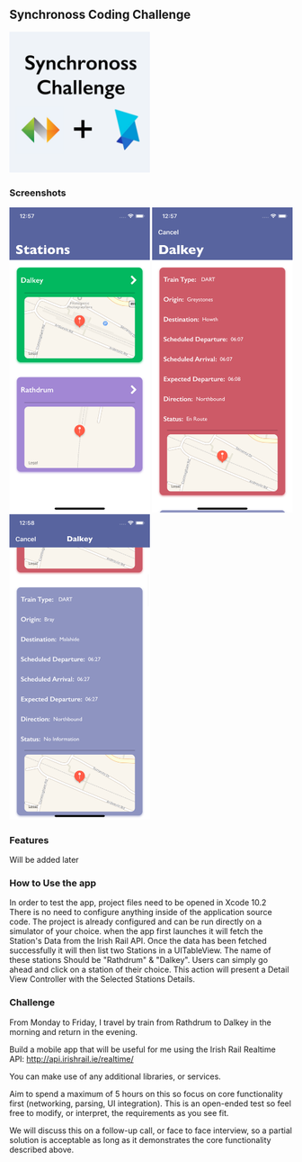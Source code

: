 ## Synchronoss Coding Challenge

<img src="https://raw.githubusercontent.com/afnanm1999/synchronoss-coding-challenge/master/logo/SynchronossCodingChallengeIcon/ios/iTunesArtwork%403x.png" width="250">

### Screenshots

<img src="https://raw.githubusercontent.com/afnanm1999/synchronoss-coding-challenge/master/Screenshots/img1.png" width="250"> <img src="https://raw.githubusercontent.com/afnanm1999/synchronoss-coding-challenge/master/Screenshots/img2.png" width="250"> <img src="https://raw.githubusercontent.com/afnanm1999/synchronoss-coding-challenge/master/Screenshots/Simulator%20Screen%20Shot%20-%20iPhone%20Xs%20-%202019-04-15%20at%2000.58.04.png" width="250">

### Features

Will be added later

### How to Use the app

In order to test the app, project files need to be opened in Xcode 10.2<br/>
There is no need to configure anything inside of the application source code. The project is already configured and can be run directly on a simulator of your choice. when the app first launches it will fetch the Station's Data from the Irish Rail API. Once the data has been fetched successfully it will then list two Stations in a UITableView. The name of these stations Should be "Rathdrum" & "Dalkey". Users can simply go ahead and click on a station of their choice. This action will present a Detail View Controller with the Selected Stations Details.


### Challenge

From Monday to Friday, I travel by train from Rathdrum to Dalkey in the morning and return in the evening.

Build a mobile app that will be useful for me using the Irish Rail Realtime API: http://api.irishrail.ie/realtime/

You can make use of any additional libraries, or services.

Aim to spend a maximum of 5 hours on this so focus on core functionality first (networking, parsing, UI integration). This is an open-ended test so feel free to modify, or interpret, the requirements as you see fit.

We will discuss this on a follow-up call, or face to face interview, so a partial solution is acceptable as long as it demonstrates the core functionality described above.

